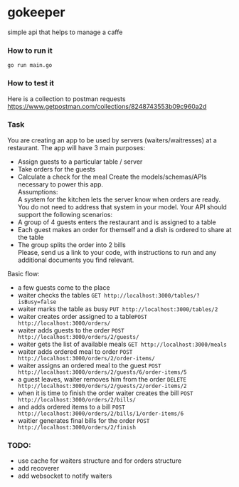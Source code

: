 # gokeeper

simple api that helps to manage a caffe

### How to run it

```
go run main.go
```

### How to test it

Here is a collection to postman requests
https://www.getpostman.com/collections/8248743553b09c960a2d

### Task

You are creating an app to be used by servers (waiters/waitresses) at a restaurant. The app will have 3 main purposes:

* Assign guests to a particular table / server
* Take orders for the guests
* Calculate a check for the meal Create the models/schemas/APIs necessary to power this app.  
  Assumptions:  
  A system for the kitchen lets the server know when orders are ready. You do not need to address that system in your
  model. Your API should support the following scenarios:
* A group of 4 guests enters the restaurant and is assigned to a table
* Each guest makes an order for themself and a dish is ordered to share at the table
* The group splits the order into 2 bills  
  Please, send us a link to your code, with instructions to run and any additional documents you find relevant.

Basic flow:
 - a few guests come to the place
 - waiter checks the tables `GET http://localhost:3000/tables/?isBusy=false`  
 - waiter marks the table as busy `PUT http://localhost:3000/tables/2`  
 - waiter creates order assigned to a table`POST http://localhost:3000/orders/`
 - waiter adds guests to the order `POST http://localhost:3000/orders/2/guests/`  
 - waiter gets the list of available meals `GET http://localhost:3000/meals`
 - waiter adds ordered meal to order `POST http://localhost:3000/orders/2/order-items/`
 - waiter assigns an ordered meal to the guest `POST http://localhost:3000/orders/2/guests/6/order-items/5`
 - a guest leaves, waiter removes him from the order `DELETE http://localhost:3000/orders/2/guests/2/order-items/2`
 - when it is time to finish the order waiter creates the bill `POST http://localhost:3000/orders/2/bills/`  
 - and adds ordered items to a bill `POST http://localhost:3000/orders/2/bills/1/order-items/6`
 - waitier generates final bills for the order  `POST http://localhost:3000/orders/2/finish`

### TODO:

- use cache for waiters structure and for orders structure
- add recoverer  
- add websocket to notify waiters 

